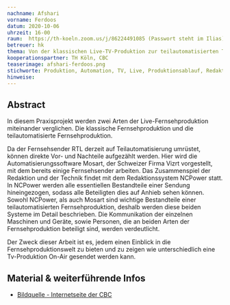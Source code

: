 ```yaml
---
nachname: Afshari  
vorname: Ferdoos
datum: 2020-10-06
uhrzeit: 16-00
raum:  https://th-koeln.zoom.us/j/86224491085 (Passwort steht im Ilias) Präsentation
betreuer: hk
thema: Von der klassischen Live-TV-Produktion zur teilautomatisierten TV-Produktion	
kooperationspartner: TH Köln, CBC
teaserimage: afshari-ferdoos.png
stichworte: Produktion, Automation, TV, Live, Produktionsablauf, Redaktion, CBC
hinweise:
---
```


## Abstract

In diesem Praxisprojekt werden zwei Arten der Live-Fernsehproduktion miteinander verglichen. Die klassische Fernsehproduktion und die teilautomatisierte Fernsehproduktion.

Da der Fernsehsender RTL derzeit auf Teilautomatisierung umrüstet, können direkte Vor- und Nachteile aufgezählt werden. Hier wird die Automatisierungssoftware Mosart, der Schweizer Firma Vizrt vorgestellt, mit dem bereits einige Fernsehsender arbeiten. Das Zusammenspiel der Redaktion und der Technik findet mit dem Redaktionssystem NCPower statt. In NCPower werden alle essentiellen Bestandteile einer Sendung hineingezogen, sodass alle Beteiligten dies auf Anhieb sehen können. Sowohl NCPower, als auch Mosart sind wichtige Bestandteile einer teilautomatisierten Fernsehproduktion, deshalb werden diese beiden Systeme im Detail beschrieben. Die Kommunikation der einzelnen Maschinen und Geräte, sowie Personen, die an beiden Arten der Fernsehproduktion beteiligt sind, werden verdeutlicht.

Der Zweck dieser Arbeit ist es, jedem einen Einblick in die Fernsehproduktionswelt zu bieten und zu zeigen wie unterschiedlich eine Tv-Produktion On-Air gesendet werden kann.

## Material & weiterführende Infos
- [Bildquelle - Internetseite der CBC](https://www.cbc.de/studioproduktion)